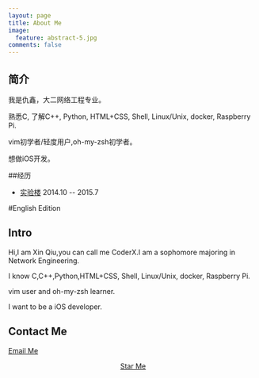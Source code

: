 ```yaml
---
layout: page
title: About Me
image:
  feature: abstract-5.jpg
comments: false
---
```


## 简介

我是仇鑫，大二网络工程专业。

熟悉C, 了解C++, Python, HTML+CSS, Shell, Linux/Unix, docker, Raspberry Pi.

vim初学者/轻度用户,oh-my-zsh初学者。

想做iOS开发。


##经历

* [实验楼](https://www.shiyanlou.com) 2014.10 -- 2015.7




#English Edition

## Intro

Hi,I am Xin Qiu,you can call me CoderX.I am a sophomore majoring in Network Engineering.

I know C,C++,Python,HTML+CSS, Shell, Linux/Unix, docker, Raspberry Pi.

vim user and oh-my-zsh learner.

I want to be a iOS developer.

## Contact Me

[Email Me](mailto:xinqiu.94@gmail.com)

<div markdown="0"><center><a href="https://github.com/xinqiu/" class="btn btn-info">Star Me</a></center></div>
